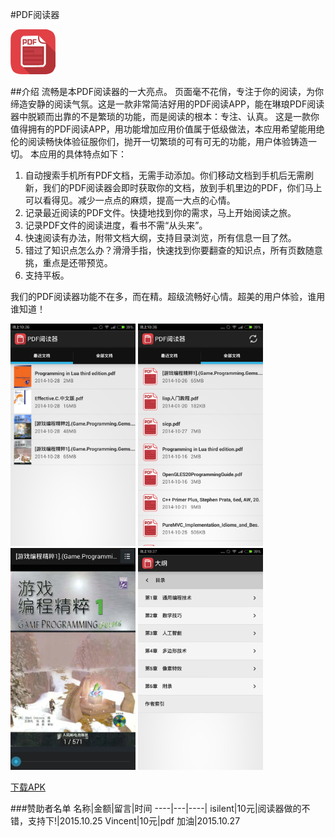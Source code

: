 #PDF阅读器

![image](./img/PDF阅读器.png)

##介绍
流畅是本PDF阅读器的一大亮点。
页面毫不花俏，专注于你的阅读，为你缔造安静的阅读气氛。这是一款非常简洁好用的PDF阅读APP，能在琳琅PDF阅读器中脱颖而出靠的不是繁琐的功能，而是阅读的根本：专注、认真。
这是一款你值得拥有的PDF阅读APP，用功能增加应用价值属于低级做法，本应用希望能用绝伦的阅读畅快体验征服你们，抛开一切繁琐的可有可无的功能，用户体验铸造一切。
本应用的具体特点如下：

1. 自动搜索手机所有PDF文档，无需手动添加。你们移动文档到手机后无需刷新，我们的PDF阅读器会即时获取你的文档，放到手机里边的PDF，你们马上可以看得见。减少一点点的麻烦，提高一大点的心情。
2. 记录最近阅读的PDF文件。快捷地找到你的需求，马上开始阅读之旅。
3. 记录PDF文件的阅读进度，看书不需“从头来”。
4. 快速阅读有办法，附带文档大纲，支持目录浏览，所有信息一目了然。
5. 错过了知识点怎么办？滑滑手指，快速找到你要翻查的知识点，所有页数随意挑，重点是还带预览。
6. 支持平板。

我们的PDF阅读器功能不在多，而在精。超级流畅好心情。超美的用户体验，谁用谁知道！

<img src="./img/pdf1.png" width="200px" height="auto"/>
<img src="./img/pdf2.png" width="200px" height="auto"/>
<img src="./img/pdf3.png" width="200px" height="auto"/>
<img src="./img/pdf4.png" width="200px" height="auto"/>

<a class="download-btn" href="http://app.mi.com/detail/78505?ref=search">下载APK</a>

###赞助者名单
名称|金额|留言|时间
----|---|----|
isilent|10元|阅读器做的不错，支持下!|2015.10.25
Vincent|10元|pdf 加油|2015.10.27
